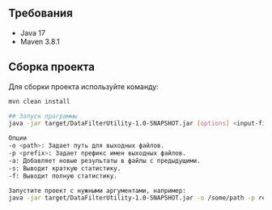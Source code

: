 ## Требования
- Java 17
- Maven 3.8.1

## Сборка проекта
Для сборки проекта используйте команду:
```sh
mvn clean install

## Запуск программы
java -jar target/DataFilterUtility-1.0-SNAPSHOT.jar [options] <input-files>

Опции
-o <path>: Задает путь для выходных файлов.
-p <prefix>: Задает префикс имен выходных файлов.
-a: Добавляет новые результаты в файлы с предыдущими.
-s: Выводит краткую статистику.
-f: Выводит полную статистику.

Запустите проект с нужными аргументами, например:
java -jar target/DataFilterUtility-1.0-SNAPSHOT.jar -o /some/path -p result_ -a -f in1.txt in2.txt
